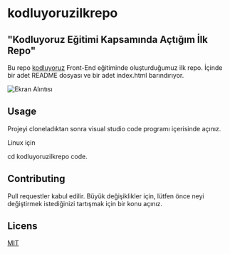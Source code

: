 # kodluyoruzilkrepo
## "Kodluyoruz Eğitimi Kapsamında Açtığım İlk Repo" 
Bu repo [kodluyoruz](https://www.kodluyoruz.org) Front-End eğitiminde oluşturduğumuz ilk repo. İçinde bir adet README dosyası ve bir adet index.html barındırıyor.




 ![Ekran Alıntısı](https://user-images.githubusercontent.com/109666389/183698631-9177ce46-be63-4de7-b073-75a1c48db567.PNG)
 
## Usage 

Projeyi cloneladıktan sonra visual studio code programı içerisinde açınız. 

Linux için

cd kodluyoruzilkrepo
code. 


## Contributing 

Pull requestler kabul edilir. Büyük değişiklikler için, lütfen önce neyi değiştirmek istediğinizi tartışmak için bir konu açınız. 


## Licens

[MIT](https://choosealicense.com/licences/mit/)
